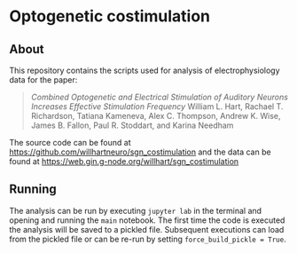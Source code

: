 # Optogenetic costimulation

## About

This repository contains the scripts used for analysis of electrophysiology data
for the paper:

> *Combined Optogenetic and Electrical Stimulation of Auditory Neurons Increases
> Effective Stimulation Frequency* William L. Hart, Rachael T. Richardson,
> Tatiana Kameneva, Alex C. Thompson, Andrew K. Wise, James B. Fallon, Paul R.
> Stoddart, and Karina Needham

The source code can be found at
https://github.com/willhartneuro/sgn_costimulation and the data can be found at
https://web.gin.g-node.org/willhart/sgn_costimulation

## Running

The analysis can be run by executing `jupyter lab` in the terminal and opening
and running the `main` notebook. The first time the code is executed the
analysis will be saved to a pickled file. Subsequent executions can load from
the pickled file or can be re-run by setting `force_build_pickle = True`.
